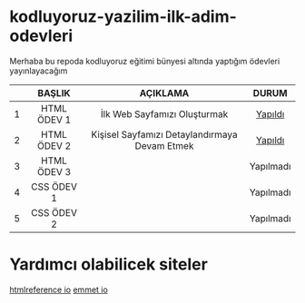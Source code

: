 # kodluyoruz-yazilim-ilk-adim-odevleri
Merhaba bu repoda kodluyoruz eğitimi bünyesi altında yaptığım ödevleri yayınlayacağım

<table>
    <thead>
        <tr>
            <th></th>
            <th>BAŞLIK</th>
            <th>AÇIKLAMA</th>
            <th>DURUM</th>
        </tr>
    </thead>
    <tbody align="center">
      <tr>
          <td>1</td>
          <td>HTML ÖDEV 1</td>
          <td>İlk Web Sayfamızı Oluşturmak</td>
          <td><a href="https://github.com/siestaxd/kodluyoruz-yazilim-ilk-adim-odevleri/tree/main/HTML-%C3%96DEV-1">Yapıldı</a></td>
      </tr>
      <tr>
          <td>2</td>
          <td>HTML ÖDEV 2</td>
          <td>Kişisel Sayfamızı Detaylandırmaya Devam Etmek</td>
          <td><a href="https://github.com/siestaxd/kodluyoruz-yazilim-ilk-adim-odevleri/tree/main/HTML-ODEV-2">Yapıldı</a></td>
      </tr>
      <tr>
          <td>3</td>
          <td>HTML ÖDEV 3</td>
          <td></td>
          <td>Yapılmadı</td>
      </tr>
      <tr>
          <td>4</td>
          <td>CSS ÖDEV 1</td>
          <td></td>
          <td>Yapılmadı</td>
      </tr>
      <tr>
          <td>5</td>
          <td>CSS ÖDEV 2</td>
          <td></td>
          <td>Yapılmadı</td>
      </tr>
  </tbody>
</table>

# Yardımcı olabilicek siteler
[htmlreference io](https://htmlreference.io/)
[emmet io](https://emmet.io/)
